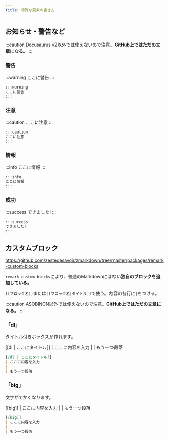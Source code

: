 ```yaml
---
title: 特殊な要素の書き方
---
```


## お知らせ・警告など
:::caution
Docusaurus v2以外では使えないので注意。**GitHub上ではただの文章になる。**
:::

### 警告
:::warning
ここに警告
:::

```md
:::warning
ここに警告
:::
```

### 注意
:::caution
ここに注意
:::

```md
:::caution
ここに注意
:::
```

### 情報
:::info
ここに情報
:::

```md
:::info
ここに情報
:::
```

### 成功
:::success
できました!
:::

```md
:::success
できました!
:::
```

## カスタムブロック

https://github.com/zestedesavoir/zmarkdown/tree/master/packages/remark-custom-blocks

`remark-custom-blocks`により、普通のMarkdownにはない**独自のブロックを追加している。**

`[[ブロック名]]`または`[[ブロック名|タイトル]]`で使う。内容の各行に`|`をつける。

:::caution
ASOBINON以外では使えないので注意。**GitHub上ではただの文章になる。**
:::
### 「dl」

タイトル付きボックスが作れます。

[[dl | ここにタイトル]]
| ここに内容を入力
|
| もう一つ段落

```md
[[dl | ここにタイトル]]
| ここに内容を入力
|
| もう一つ段落
```

### 「big」

文字がでかくなります。

[[big]]
| ここに内容を入力
|
| もう一つ段落

```md
[[big]]
| ここに内容を入力
|
| もう一つ段落
```
